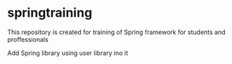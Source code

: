 # springtraining
This repository is created for training of Spring framework for students and proffessionals

Add Spring library using user library ino it
